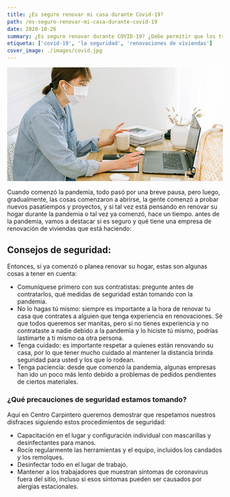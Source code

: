 ```yaml
---
title: ¿Es seguro renovar mi casa durante Covid-19?
path: /es-seguro-renovar-mi-casa-durante-covid-19
date: 2020-10-26
summary: ¿Es seguro renovar durante COVID-19? ¿Debo permitir que los trabajadores entren a mi casa?
etiqueta: ['covid-19', 'la seguridad', 'renovaciones de viviendas']
cover_image: ./images/covid.jpg
---
```


![background](./images/covid.jpg)

Cuando comenzó la pandemia, todo pasó por una breve pausa, pero luego, gradualmente, las cosas comenzaron a abrirse, la gente comenzó a probar nuevos pasatiempos y proyectos, y si tal vez está pensando en renovar su hogar durante la pandemia o tal vez ya comenzó, hace un tiempo. antes de la pandemia, vamos a destacar si es seguro y qué tiene una empresa de renovación de viviendas que está haciendo:

## Consejos de seguridad:

Entonces, si ya comenzó o planea renovar su hogar, estas son algunas cosas a tener en cuenta:

* Comuníquese primero con sus contratistas: pregunte antes de contratarlos, qué medidas de seguridad están tomando con la pandemia.
* No lo hagas tú mismo: siempre es importante a la hora de renovar tu casa que contrates a alguien que tenga experiencia en renovaciones. Sé que todos queremos ser manitas, pero si no tienes experiencia y no contrataste a nadie debido a la pandemia y lo hiciste tú mismo, podrías lastimarte a ti mismo oa otra persona.
* Tenga cuidado: es importante respetar a quienes están renovando su casa, por lo que tener mucho cuidado al mantener la distancia brinda seguridad para usted y los que lo rodean.
* Tenga paciencia: desde que comenzó la pandemia, algunas empresas han ido un poco más lento debido a problemas de pedidos pendientes de ciertos materiales.

### ¿Qué precauciones de seguridad estamos tomando?

Aquí en Centro Carpintero queremos demostrar que respetamos nuestros disfraces siguiendo estos procedimientos de seguridad:

* Capacitación en el lugar y configuración individual con mascarillas y desinfectantes para manos.
* Rocíe regularmente las herramientas y el equipo, incluidos los candados y los remolques.
* Desinfectar todo en el lugar de trabajo.
* Mantener a los trabajadores que muestran síntomas de coronavirus fuera del sitio, incluso si esos síntomas pueden ser causados ​​por alergias estacionales.
























